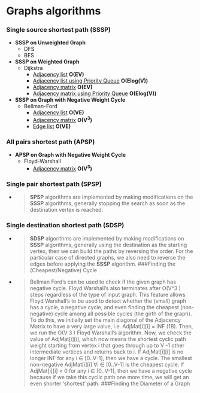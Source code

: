 # Graphs algorithms
### Single source shortest path (SSSP)
- **SSSP on Unweighted Graph**
  - DFS
  - BFS
- **SSSP on Weighted Graph**
  - Dijkstra
    - [Adjacency list]() **O(EV)**
    - [Adjacency list using Priority Queue]() **O(Elog(V))**
    - [Adjacency matrix]() **O(EV)**
    - [Adjacency matrix using Priority Queue]() **O(Elog(V))**
- **SSSP on Graph with Negative Weight Cycle**
  - Bellman-Ford
    - [Adjacency list]() **O(VE</sup>)**
    - [Adjacency matrix]() **O(V<sup>3</sup>)**
    - [Edge list]() **O(VE</sup>)**
### All pairs shortest path (APSP)
- **APSP on Graph with Negative Weight Cycle**
  - Floyd-Warshall
    - [Adjacency matrix]() **O(V<sup>3</sup>)**
### Single pair shortest path (SPSP)
- > **SPSP** algorithms are implemented by making modifications on the **SSSP** algorithms,
  > generally stopping the search as soon as the destination vertex is reached.
### Single destination shortest path (SDSP)
- > **SDSP** algorithms are implemented by making modifications on **SSSP** algorithms, generally
  > using the destination as the starting vertex, then we can build the paths by reversing the order.
  > For the particular case of directed graphs, we also need to reverse the edges before applying the
  > **SSSP** algorithm.
###Finding the (Cheapest/Negative) Cycle
- > Bellman Ford’s can be used to check if the given graph has negative cycle. Floyd Warshall’s also terminates
after O(V^3 ) steps regardless of the type of input graph. This feature allows Floyd Warshall’s
to be used to detect whether the (small) graph has a cycle, a negative cycle, and even finding
the cheapest (non-negative) cycle among all possible cycles (the girth of the graph).
To do this, we initially set the main diagonal of the Adjacency Matrix to have a very
large value, i.e. AdjMat[i][i] = INF (1B). Then, we run the O(V 3 ) Floyd Warshall’s
algorithm. Now, we check the value of AdjMat[i][i], which now means the shortest cyclic
path weight starting from vertex i that goes through up to V -1 other intermediate vertices
and returns back to i. If AdjMat[i][i] is no longer INF for any i ∈ [0..V-1], then we
have a cycle. The smallest non-negative AdjMat[i][i] ∀i ∈ [0..V-1] is the cheapest cycle.
If AdjMat[i][i] < 0 for any i ∈ [0..V-1], then we have a negative cycle because if we
take this cyclic path one more time, we will get an even shorter ‘shortest’ path.
###Finding the Diameter of a Graph
